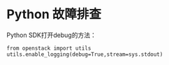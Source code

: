 # Python 故障排查<a name="ZH-CN_TOPIC_0111241272"></a>

Python SDK打开debug的方法：

```
from openstack import utils
utils.enable_logging(debug=True,stream=sys.stdout)
```

